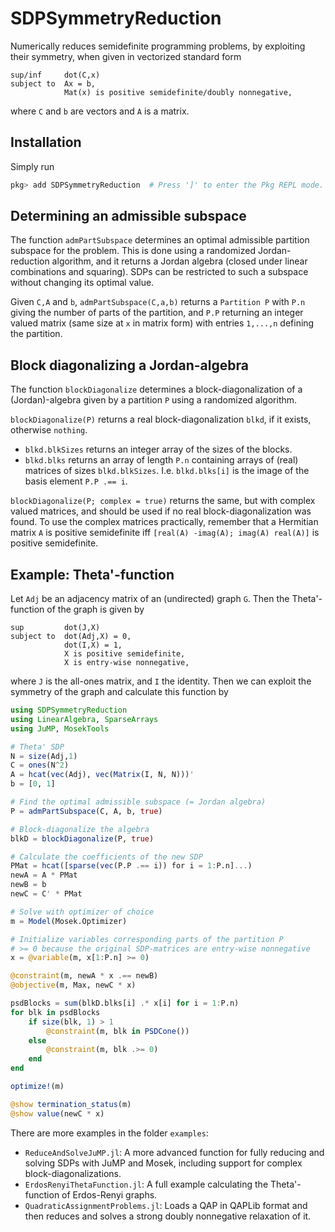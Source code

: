 # SDPSymmetryReduction

Numerically reduces semidefinite programming problems, by exploiting their symmetry, when given in vectorized standard form
```
sup/inf     dot(C,x)
subject to  Ax = b,
            Mat(x) is positive semidefinite/doubly nonnegative,
```
where `C` and `b` are vectors and `A` is a matrix.

## Installation
Simply run
```julia
pkg> add SDPSymmetryReduction  # Press ']' to enter the Pkg REPL mode.
```

## Determining an admissible subspace
The function `admPartSubspace` determines an optimal admissible partition subspace for the problem. This is done using a randomized Jordan-reduction algorithm, and it returns a Jordan algebra (closed under linear combinations and squaring). SDPs can be restricted to such a subspace without changing its optimal value.

Given `C,A` and `b`, `admPartSubspace(C,a,b)` returns a `Partition P` with `P.n` giving the number of parts of the partition, and `P.P` returning an integer valued matrix (same size at `x` in matrix form) with entries `1,...,n` defining the partition.

## Block diagonalizing a Jordan-algebra
The function `blockDiagonalize` determines a block-diagonalization of a (Jordan)-algebra given by a partition `P` using a randomized algorithm.

`blockDiagonalize(P)` returns a real block-diagonalization `blkd`, if it exists, otherwise `nothing`.
* `blkd.blkSizes` returns an integer array of the sizes of the blocks.
* `blkd.blks` returns an array of length `P.n` containing arrays of (real) matrices of sizes `blkd.blkSizes`. I.e. `blkd.blks[i]` is the image of the basis element `P.P .== i`.

`blockDiagonalize(P; complex = true)` returns the same, but with complex valued matrices, and should be used if no real block-diagonalization was found. To use the complex matrices practically, remember that a Hermitian matrix `A` is positive semidefinite iff `[real(A) -imag(A); imag(A) real(A)]` is positive semidefinite.

## Example: Theta'-function
Let `Adj` be an adjacency matrix of an (undirected) graph `G`. Then the Theta'-function of the graph is given by
```
sup         dot(J,X)
subject to  dot(Adj,X) = 0,
            dot(I,X) = 1,
            X is positive semidefinite,
            X is entry-wise nonnegative,
```
where `J` is the all-ones matrix, and `I` the identity. Then we can exploit the symmetry of the graph and calculate this function by
```julia
using SDPSymmetryReduction
using LinearAlgebra, SparseArrays
using JuMP, MosekTools

# Theta' SDP
N = size(Adj,1)
C = ones(N^2)
A = hcat(vec(Adj), vec(Matrix(I, N, N)))'
b = [0, 1]

# Find the optimal admissible subspace (= Jordan algebra)
P = admPartSubspace(C, A, b, true)

# Block-diagonalize the algebra
blkD = blockDiagonalize(P, true)

# Calculate the coefficients of the new SDP
PMat = hcat([sparse(vec(P.P .== i)) for i = 1:P.n]...)
newA = A * PMat
newB = b
newC = C' * PMat

# Solve with optimizer of choice
m = Model(Mosek.Optimizer)

# Initialize variables corresponding parts of the partition P
# >= 0 because the original SDP-matrices are entry-wise nonnegative
x = @variable(m, x[1:P.n] >= 0)

@constraint(m, newA * x .== newB)
@objective(m, Max, newC * x)

psdBlocks = sum(blkD.blks[i] .* x[i] for i = 1:P.n)
for blk in psdBlocks
    if size(blk, 1) > 1
        @constraint(m, blk in PSDCone())
    else
        @constraint(m, blk .>= 0)
    end
end

optimize!(m)

@show termination_status(m)
@show value(newC * x)
```
There are more examples in the folder `examples`:
* `ReduceAndSolveJuMP.jl`: A more advanced function for fully reducing and solving SDPs with JuMP and Mosek, including support for complex block-diagonalizations.
* `ErdosRenyiThetaFunction.jl`: A full example calculating the Theta'-function of Erdos-Renyi graphs.
* `QuadraticAssignmentProblems.jl`: Loads a QAP in QAPLib format and then reduces and solves a strong doubly nonnegative relaxation of it.
